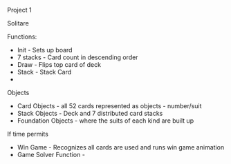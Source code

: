 Project 1

Solitare

Functions:
- Init - Sets up board
- 	7 stacks - Card count in descending order
- Draw - Flips top card of deck
- Stack - Stack Card 
- 

Objects

- Card Objects - all 52 cards represented as objects - number/suit
- Stack Objects - Deck and 7 distributed card stacks
- Foundation Objects - where the suits of each kind are built up

If time permits 
- Win Game - Recognizes all cards are used and runs win game animation
- Game Solver Function - 


